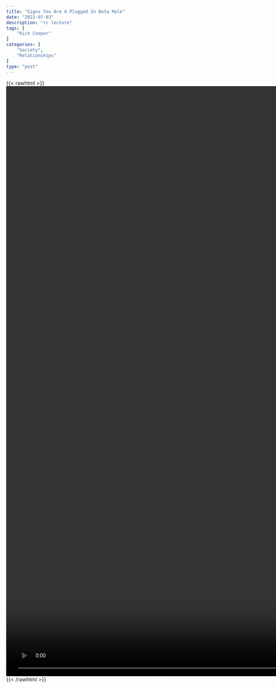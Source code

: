 ```yaml
---
title: "Signs You Are A Plugged In Beta Male"
date: "2022-07-03"
description: "rc lecture"
tags: [
    "Rich Cooper"
]
categories: [
    "Society",
    "Relationships"
]
type: "post"
---
```

{{< rawhtml >}}
    <video style="height:40vh;width:auto" overflow="hidden" controls>
        <source src="https://lectures.dev00ps.com/rc-vids/10%20SIGNS%20You%20Are%20a%20Plugged%20in%20BETA%20MALE.mp4" type="video/mp4"> 
    </video>
{{< /rawhtml >}}

